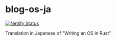 # blog-os-ja

[![Netlify Status](https://api.netlify.com/api/v1/badges/2bb9410d-296c-4f1c-acc1-e7cf703c24c9/deploy-status)](https://app.netlify.com/sites/zealous-hopper-2401d8/deploys)

Translation in Japanese of "Writing an OS in Rust"
